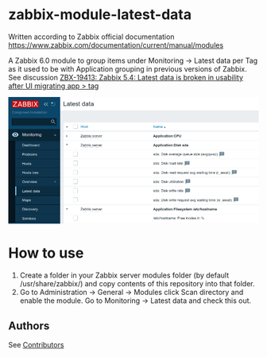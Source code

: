 # zabbix-module-latest-data
Written according to Zabbix official documentation <https://www.zabbix.com/documentation/current/manual/modules>

A Zabbix 6.0 module to group items under Monitoring -> Latest data per Tag as it used to be with Application grouping in previous versions of Zabbix. See discussion [ZBX-19413: Zabbix 5.4: Latest data is broken in usability after UI migrating app > tag](https://support.zabbix.com/browse/ZBX-19413)


![screenshot](screenshots/zabbix-module-latest-data.png)

# How to use
1) Create a folder in your Zabbix server modules folder (by default /usr/share/zabbix/) and copy contents of this repository into that folder.
2) Go to Administration -> General -> Modules click Scan directory and enable the module. Go to Monitoring -> Latest data and check this out.

## Authors
See [Contributors](https://github.com/BGmot/zabbix-module-latest-data/graphs/contributors)
